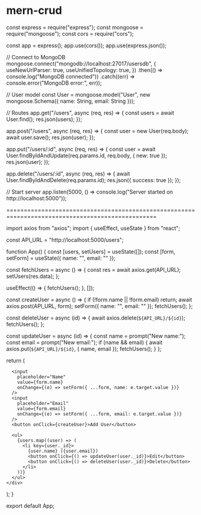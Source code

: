 # mern-crud

const express = require("express");
const mongoose = require("mongoose");
const cors = require("cors");

const app = express();
app.use(cors());
app.use(express.json());

// Connect to MongoDB
mongoose.connect("mongodb://localhost:27017/usersdb", {
  useNewUrlParser: true,
  useUnifiedTopology: true,
})
.then(() => console.log("MongoDB connected"))
.catch((err) => console.error("MongoDB error:", err));

// User model
const User = mongoose.model("User", new mongoose.Schema({
  name: String,
  email: String
}));

// Routes
app.get("/users", async (req, res) => {
  const users = await User.find();
  res.json(users);
});

app.post("/users", async (req, res) => {
  const user = new User(req.body);
  await user.save();
  res.json(user);
});

app.put("/users/:id", async (req, res) => {
  const user = await User.findByIdAndUpdate(req.params.id, req.body, { new: true });
  res.json(user);
});

app.delete("/users/:id", async (req, res) => {
  await User.findByIdAndDelete(req.params.id);
  res.json({ success: true });
});

// Start server
app.listen(5000, () => console.log("Server started on http://localhost:5000"));


=================================================================================================

import axios from "axios";
import { useEffect, useState } from "react";

const API_URL = "http://localhost:5000/users";

function App() {
  const [users, setUsers] = useState([]);
  const [form, setForm] = useState({ name: "", email: "" });

  const fetchUsers = async () => {
    const res = await axios.get(API_URL);
    setUsers(res.data);
  };

  useEffect(() => {
    fetchUsers();
  }, []);

  const createUser = async () => {
    if (!form.name || !form.email) return;
    await axios.post(API_URL, form);
    setForm({ name: "", email: "" });
    fetchUsers();
  };

  const deleteUser = async (id) => {
    await axios.delete(`${API_URL}/${id}`);
    fetchUsers();
  };

  const updateUser = async (id) => {
    const name = prompt("New name:");
    const email = prompt("New email:");
    if (name && email) {
      await axios.put(`${API_URL}/${id}`, { name, email });
      fetchUsers();
    }
  };

  return (
    <div >
      
      <input
        placeholder="Name"
        value={form.name}
        onChange={(e) => setForm({ ...form, name: e.target.value })}
      />
      <input
        placeholder="Email"
        value={form.email}
        onChange={(e) => setForm({ ...form, email: e.target.value })}
      />
      <button onClick={createUser}>Add User</button>

      <ul>
        {users.map((user) => (
          <li key={user._id}>
            {user.name} ({user.email})
            <button onClick={() => updateUser(user._id)}>Edit</button>
            <button onClick={() => deleteUser(user._id)}>Delete</button>
          </li>
        ))}
      </ul>
    </div>
  );
}

export default App;
